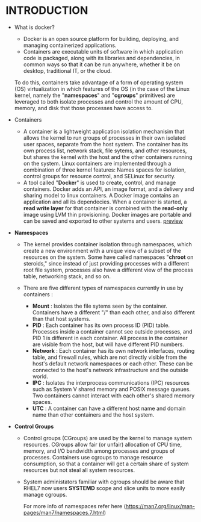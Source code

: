 # INTRODUCTION

* What is docker?
    * Docker is an open source platform for building, deploying, and managing containerized applications.
    * Containers are executable units of software in which application code is packaged, along with its libraries and dependencies, in common ways so that it can be run anywhere, whether it be on desktop, traditional IT, or the cloud.

    To do this, containers take advantage of a form of operating system (OS) virtualization in which features of the OS (in the case of the Linux kernel, namely the "**namespaces**" and "**cgroups**" primitives) are leveraged to both isolate processes and control the amount of CPU, memory, and disk that those processes have access to.

* Containers
    * A container is a lightweight application isolation mechanisim that allows the kernel to run groups of processes in their own isolated user spaces, separate from the host system. The container has its own process list, network stack, file sytems, and other resources, but shares the kernel with the host and the other containers running on the system. Linux containers are implemented through a combination of three kernel features: Names spaces for isolation, control groups for resource control, and SELinux for security. 
    * A tool called "**Docker**" is used to create, control, and manage containers. Docker adds an API, an image format, and a delivery and sharing model to linux containers. A Docker image contains an application and all its dependecies. When a container is started, a **read write layer** for that container is combined with the **read-only** image using LVM thin provisioning. Docker images are portable and can be saved and exported to other systems and users.
    [preview](./image1.PNG)


* **Namespaces**
    * The kernel provides container isolation through namespaces, which create a new environment with a unique view of a subset of the resources on the system. Some have called namespaces "**chroot** on steroids," since instead of just providing processes with a different root file system, processes also have a different view of the process table, networking stack, and so on.
    
    * There are five different types of namespaces currently in use by containers : 
        * **Mount** : Isolates the file sytems seen by the container. Containers have a different "/" than each other, and also different than that host systems. 
        * **PID** : Each container has its own process ID (PID) table. Processes inside a container cannot see outside processes, and PID 1 is different in each container. All process in the container are visible from the host, but will have different PID numbers. 
        * **Network** : Each container has its own network interfaces, routing table, and firewall rules, which are not directly visible from the host's default network namespaces or each other. These can be connected to the host's network infrastructure and the outside world. 
        * **IPC** : Isolates the interprocess communications (IPC) resources such as System V shared memory and POSIX message queues. Two containers cannot interact with each other's shared memory spaces. 
        * **UTC** : A container can have a different host name and domain name than other containers and the host system. 
* **Control Groups**
    * Control groups (CGroups) are used by the kernel to manage system resources. CGroups allow fair (or unfair) allocation of CPU time, memory, and I/O bandwidth among processes and groups of processes. Containers use cgroups to manage resource consumption, so that a container will get a certain share of system resources but not steal all system resources.
    * System administators familiar with cgroups should be aware that RHEL7 now users **SYSTEMD** scope and slice units to more easily manage cgroups.


        For more info of namespaces refer here (https://man7.org/linux/man-pages/man7/namespaces.7.html)
